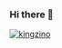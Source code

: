 ### Hi there 👋
[![kingzino](http://mazassumnida.wtf/api/v2/generate_badge?boj=kingzino)](https://solved.ac/kingzino)
<!--
**KIMJINOH97/KIMJINOH97** is a ✨ _special_ ✨ repository because its `README.md` (this file) appears on your GitHub profile.

Here are some ideas to get you started:

- 🔭 I’m currently working on ...
- 🌱 I’m currently learning ...
- 👯 I’m looking to collaborate on ...
- 🤔 I’m looking for help with ...
- 💬 Ask me about ...
- 📫 How to reach me: ...
- 😄 Pronouns: ...
- ⚡ Fun fact: ...
-->
